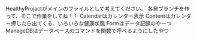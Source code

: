 HealthyProjactがメインのファイルとして考えてください。
各自ブランチを作って、そこで作業をしてね！！
Calendarはカレンダー表示
Contentはカレンダー押したら出てくる、いろいろな健康状態
Formはデータ記録のやーつ
ManageDBはデータベースのコマンドを関数で呼べるようにしたやつ
